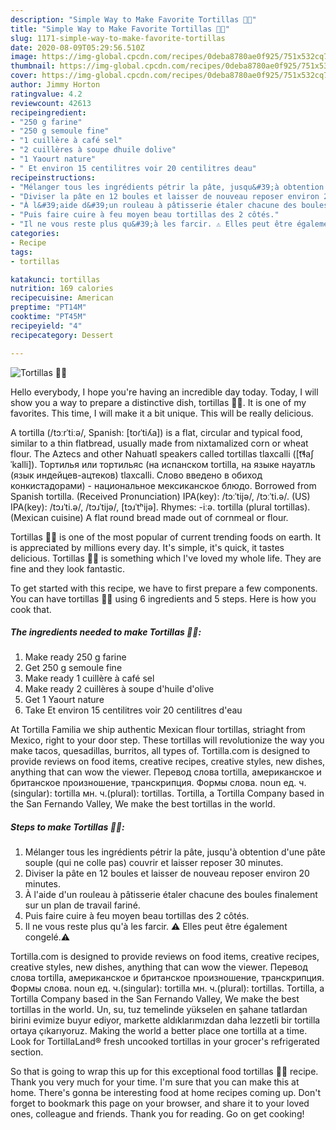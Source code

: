 ```yaml
---
description: "Simple Way to Make Favorite Tortillas 👩‍🍳"
title: "Simple Way to Make Favorite Tortillas 👩‍🍳"
slug: 1171-simple-way-to-make-favorite-tortillas
date: 2020-08-09T05:29:56.510Z
image: https://img-global.cpcdn.com/recipes/0deba8780ae0f925/751x532cq70/tortillas-👩🍳-photo-principale-de-la-recette.jpg
thumbnail: https://img-global.cpcdn.com/recipes/0deba8780ae0f925/751x532cq70/tortillas-👩🍳-photo-principale-de-la-recette.jpg
cover: https://img-global.cpcdn.com/recipes/0deba8780ae0f925/751x532cq70/tortillas-👩🍳-photo-principale-de-la-recette.jpg
author: Jimmy Horton
ratingvalue: 4.2
reviewcount: 42613
recipeingredient:
- "250 g farine"
- "250 g semoule fine"
- "1 cuillère à café sel"
- "2 cuillères à soupe dhuile dolive"
- "1 Yaourt nature"
- " Et environ 15 centilitres voir 20 centilitres deau"
recipeinstructions:
- "Mélanger tous les ingrédients pétrir la pâte, jusqu&#39;à obtention d&#39;une pâte souple (qui ne colle pas) couvrir et laisser reposer 30 minutes."
- "Diviser la pâte en 12 boules et laisser de nouveau reposer environ 20 minutes."
- "À l&#39;aide d&#39;un rouleau à pâtisserie étaler chacune des boules finalement sur un plan de travail fariné."
- "Puis faire cuire à feu moyen beau tortillas des 2 côtés."
- "Il ne vous reste plus qu&#39;à les farcir. ⚠️ Elles peut être également congelé.⚠️"
categories:
- Recipe
tags:
- tortillas

katakunci: tortillas 
nutrition: 169 calories
recipecuisine: American
preptime: "PT14M"
cooktime: "PT45M"
recipeyield: "4"
recipecategory: Dessert

---
```



![Tortillas 👩‍🍳](https://img-global.cpcdn.com/recipes/0deba8780ae0f925/751x532cq70/tortillas-👩🍳-photo-principale-de-la-recette.jpg)

Hello everybody, I hope you're having an incredible day today. Today, I will show you a way to prepare a distinctive dish, tortillas 👩‍🍳. It is one of my favorites. This time, I will make it a bit unique. This will be really delicious.

A tortilla (/tɔːrˈtiːə/, Spanish: [toɾˈtiʎa]) is a flat, circular and typical food, similar to a thin flatbread, usually made from nixtamalized corn or wheat flour. The Aztecs and other Nahuatl speakers called tortillas tlaxcalli ([t͡ɬaʃˈkalli]). Тортилья или тортильяс (на испанском tortilla, на языке науатль (язык индейцев-ацтеков) tlaxcalli. Слово введено в обиход конкистадорами) - национальное мексиканское блюдо. Borrowed from Spanish tortilla. (Received Pronunciation) IPA(key): /tɔːˈtijə/, /tɔːˈti.ə/. (US) IPA(key): /tɔɹˈti.ə/, /tɔɹˈtijə/, [tɔɹˈtʰijə]. Rhymes: -iːə. tortilla (plural tortillas). (Mexican cuisine) A flat round bread made out of cornmeal or flour.

Tortillas 👩‍🍳 is one of the most popular of current trending foods on earth. It is appreciated by millions every day. It's simple, it's quick, it tastes delicious. Tortillas 👩‍🍳 is something which I've loved my whole life. They are fine and they look fantastic.


To get started with this recipe, we have to first prepare a few components. You can have tortillas 👩‍🍳 using 6 ingredients and 5 steps. Here is how you cook that.

<!--inarticleads1-->

##### The ingredients needed to make Tortillas 👩‍🍳:

1. Make ready 250 g farine
1. Get 250 g semoule fine
1. Make ready 1 cuillère à café sel
1. Make ready 2 cuillères à soupe d&#39;huile d&#39;olive
1. Get 1 Yaourt nature
1. Take  Et environ 15 centilitres voir 20 centilitres d&#39;eau


At Tortilla Familia we ship authentic Mexican flour tortillas, striaght from Mexico, right to your door step. These tortillas will revolutionize the way you make tacos, quesadillas, burritos, all types of. Tortilla.com is designed to provide reviews on food items, creative recipes, creative styles, new dishes, anything that can wow the viewer. Перевод слова tortilla, американское и британское произношение, транскрипция. Формы слова. noun ед. ч.(singular): tortilla мн. ч.(plural): tortillas. Tortilla, a Tortilla Company based in the San Fernando Valley, We make the best tortillas in the world. 

<!--inarticleads2-->

##### Steps to make Tortillas 👩‍🍳:

1. Mélanger tous les ingrédients pétrir la pâte, jusqu&#39;à obtention d&#39;une pâte souple (qui ne colle pas) couvrir et laisser reposer 30 minutes.
1. Diviser la pâte en 12 boules et laisser de nouveau reposer environ 20 minutes.
1. À l&#39;aide d&#39;un rouleau à pâtisserie étaler chacune des boules finalement sur un plan de travail fariné.
1. Puis faire cuire à feu moyen beau tortillas des 2 côtés.
1. Il ne vous reste plus qu&#39;à les farcir. ⚠️ Elles peut être également congelé.⚠️


Tortilla.com is designed to provide reviews on food items, creative recipes, creative styles, new dishes, anything that can wow the viewer. Перевод слова tortilla, американское и британское произношение, транскрипция. Формы слова. noun ед. ч.(singular): tortilla мн. ч.(plural): tortillas. Tortilla, a Tortilla Company based in the San Fernando Valley, We make the best tortillas in the world. Un, su, tuz temelinde yükselen en şahane tatlardan birini evimize buyur ediyor, markette aldıklarımızdan daha lezzetli bir tortilla ortaya çıkarıyoruz. Making the world a better place one tortilla at a time. Look for TortillaLand® fresh uncooked tortillas in your grocer&#39;s refrigerated section. 

So that is going to wrap this up for this exceptional food tortillas 👩‍🍳 recipe. Thank you very much for your time. I'm sure that you can make this at home. There's gonna be interesting food at home recipes coming up. Don't forget to bookmark this page on your browser, and share it to your loved ones, colleague and friends. Thank you for reading. Go on get cooking!

